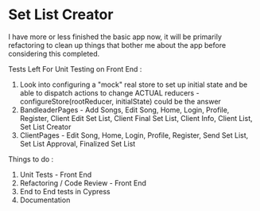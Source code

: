 # Set List Creator

I have more or less finished the basic app now, it will be primarily refactoring to clean up things that bother me about the app before considering this completed.

Tests Left For Unit Testing on Front End : 
1) Look into configuring a "mock" real store to set up initial state and be able to dispatch actions to change ACTUAL reducers - configureStore(rootReducer, initialState) could be the answer
2) BandleaderPages - Add Songs, Edit Song, Home, Login, Profile, Register, Client Edit Set List, Client Final Set List, Client Info, Client List, Set List Creator
3) ClientPages - Edit Song, Home, Login, Profile, Register, Send Set List, Set List Approval, Finalized Set List

Things to do :
1) Unit Tests - Front End
2) Refactoring / Code Review - Front End
3) End to End tests in Cypress
4) Documentation